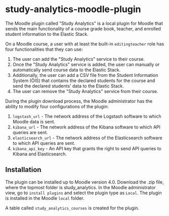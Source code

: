 # study-analytics-moodle-plugin

The Moodle plugin called "Study Analytics" is a local plugin for Moodle that sends the main functionality of a course grade book, teacher, and enrolled student information to the Elastic Stack.

On a Moodle course, a user with at least the built-in `editingteacher` role has four functionalities that they can use:
1. The user can add the "Study Analytics" service to their course. 
2. Once the "Study Analytics" service is added, the user can manually or automatically send course data to the Elastic Stack. 
3. Additionally, the user can add a CSV file from the Student Information System (ÕIS) that contains the declared students for the course and send the declared students' data to the Elastic Stack. 
4. The user can remove the "Study Analytics" service from their course.

During the plugin download process, the Moodle administrator has the ability to modify four configurations of the plugin:
1. `logstash_url` - The network address of the Logstash software to which Moodle data is sent. 
2. `kibana_url` - The network address of the Kibana software to which API queries are sent. 
3. `elasticsearch_url` - The network address of the Elasticsearch software to which API queries are sent. 
4. `kibana_api_key` - An API key that grants the right to send API queries to Kibana and Elasticsearch.

## Installation

The plugin can be installed up to Moodle version 4.0. Download the .zip file, where the topmost folder is study_analytics. 
In the Moodle administrator view, go to `install plugins` and select the plugin type as `Local`. The plugin is installed in the Moodle `local` folder.

A table called `study_analytics_courses` is created for the plugin.
